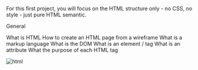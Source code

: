 For this first project, you will focus on the HTML structure only - no CSS, no style - just pure HTML semantic.

General

What is HTML
How to create an HTML page from a wireframe
What is a markup language
What is the DOM
What is an element / tag
What is an attribute
What the purpose of each HTML tag

<image src="https://play.google.com/store/apps/details?id=com.codeliber.htmlpro&hl=zu" alt="html">